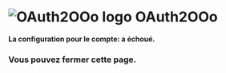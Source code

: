 # ![OAuth2OOo logo][1] OAuth2OOo

**La configuration pour le compte: <span id="user"></span> a échoué.**

### Vous pouvez fermer cette page.

[1]: <https://prrvchr.github.io/OAuth2OOo/img/OAuth2OOo.png>

<script type="module" src="./oauth2.js"></script>
